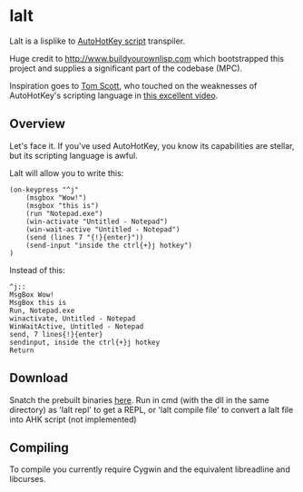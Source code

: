 # lalt
Lalt is a lisplike to [AutoHotKey script](http://ahkscript.org) transpiler.

Huge credit to http://www.buildyourownlisp.com which bootstrapped this project and supplies a significant part of the codebase (MPC).

Inspiration goes to [Tom Scott](http://tomscott.com), who touched on the weaknesses of AutoHotKey's scripting language in [this excellent 
video](https://www.youtube.com/watch?v=lIFE7h3m40U).

Overview
--------

Let's face it. If you've used AutoHotKey, you know its capabilities are stellar, but its scripting language is awful.

Lalt will allow you to write this:

```
(on-keypress "^j"
	(msgbox "Wow!")
	(msgbox "this is")
	(run "Notepad.exe")
	(win-activate "Untitled - Notepad")
	(win-wait-active "Untitled - Notepad")
	(send (lines 7 "{!}{enter}"))
	(send-input "inside the ctrl{+}j hotkey")
)
```

Instead of this:

```
^j::
MsgBox Wow!
MsgBox this is
Run, Notepad.exe
winactivate, Untitled - Notepad
WinWaitActive, Untitled - Notepad
send, 7 lines{!}{enter}
sendinput, inside the ctrl{+}j hotkey
Return
```

Download
--------

Snatch the prebuilt binaries [here](https://github.com/ianremsen/lalt/releases/new).
Run in cmd (with the dll in the same directory) as 'lalt repl' to get a REPL, or 'lalt compile file' to convert a lalt file into AHK script (not implemented)

Compiling
---------

To compile you currently require Cygwin and the equivalent libreadline and libcurses.
